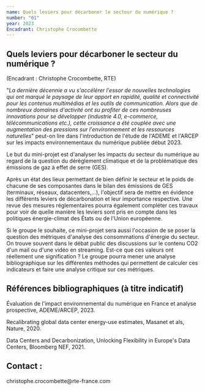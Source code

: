 ```yaml
---
name: Quels leviers pour décarboner le secteur du numérique ?
number: "01"
year: 2023
Encadrant: Christophe Crocombette
---
```

## Quels leviers pour décarboner le secteur du numérique ?

(Encadrant : Christophe Crocombette, RTE)

"*La dernière décennie a vu s'accélérer l'essor de nouvelles
technologies qui ont marqué le paysage de leur apport en rapidité,
qualité et connectivité pour les contenus multimédias et les outils de
communication. Alors que de nombreux domaines d'activité ont su profiter
de ces nombreuses innovations pour se développer (industrie 4.0,
e-commerce, télécommunications etc.), cette croissance a été couplée
avec une augmentation des pressions sur l'environnement et les
ressources naturelles*" peut-on lire dans l'introduction de l'étude de
l'ADEME et l'ARCEP sur les impacts environnementaux du numérique publiée
début 2023.

Le but du mini-projet est d'analyser les impacts du secteur du numérique
au regard de la question du dérèglement climatique et de la
problématique des émissions de gaz à effet de serre (GES).

Après un état des lieux permettant de bien définir le secteur et le
poids de chacune de ses composantes dans le bilan des émissions de GES
(terminaux, réseaux, datacenters,\...), l'objectif sera de mettre en
évidence les différents leviers de décarbonation et leur importance
respective. Une revue des mesures réglementaires pourra également
compléter ces travaux pour voir de quelle manière les leviers sont pris
en compte dans les politiques énergie-climat des États ou de l\'Union
européenne.

Si le groupe le souhaite, ce mini-projet sera aussi l'occasion de se
poser la question des métriques d'analyse des consommations d'énergie du
secteur. On trouve souvent dans le débat public des discussions sur le
contenu CO2 d'un mail ou d'une vidéo en streaming. Est-ce que ces
valeurs ont réellement une signification ? Le groupe pourra mener une
analyse bibliographique sur les différentes méthodes qui permettent de
calculer ces indicateurs et faire une analyse critique sur ces
métriques.

## Références bibliographiques (à titre indicatif)

Évaluation de l'impact environnemental du numérique en France et analyse
prospective, ADEME/ARCEP, 2023.

Recalibrating global data center energy-use estimates, Masanet et als,
Nature, 2020.

Data Centers and Decarbonization, Unlocking Flexibility in Europe's Data
Centers, Bloomberg NEF, 2021.

## Contact :
christophe.crocombette\@rte-france.com
